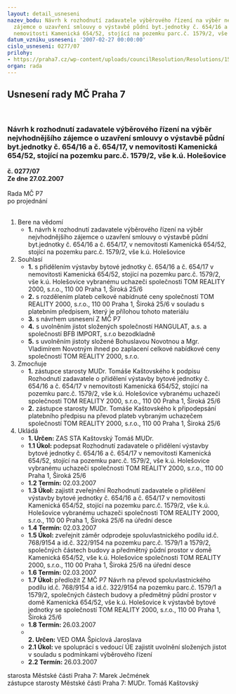 ```yaml
---
layout: detail_usneseni
nazev_bodu: Návrh k rozhodnutí zadavatele výběrového řízení na výběr nejvhodnějšího
  zájemce o uzavření smlouvy o výstavbě půdní byt.jednotky č. 654/16 a č. 654/17,  v
  nemovitosti Kamenická 654/52, stojící na pozemku parc.č. 1579/2, vše  k.ú. Holešovice
datum_vzniku_usneseni: '2007-02-27 00:00:00'
cislo_usneseni: 0277/07
prilohy:
- https://praha7.cz/wp-content/uploads/councilResolution/Resolutions/15614/13-p%c5%99evodkamen52z.doc
organ: rada
---
```

<div id="ucUsn_pList" class="usn">
	<span><h2>Usnesení rady MČ Praha 7 </h2>
<br></span><div class="standBody">
<span><h3>Návrh k rozhodnutí zadavatele výběrového řízení na výběr nejvhodnějšího zájemce o uzavření smlouvy o výstavbě půdní byt.jednotky č. 654/16 a č. 654/17,  v nemovitosti Kamenická 654/52, stojící na pozemku parc.č. 1579/2, vše  k.ú. Holešovice</h3></span><div class="center">
		<strong>č. 0277/07</strong><br>
	</div>
<div class="center">
		<strong>Ze dne 27.02.2007</strong><br><br>
	</div>Rada MČ P7<br> po projednání<br><br><ol>
<li>Bere na vědomí<ul><li>
<strong>1.</strong> návrh k rozhodnutí zadavatele výběrového řízení na výběr nejvhodnějšího zájemce o uzavření smlouvy o výstavbě půdní byt.jednotky č. 654/16 a č. 654/17,  v nemovitosti Kamenická 654/52, stojící na pozemku parc.č. 1579/2, vše  k.ú. Holešovice</li></ul>
</li>
<li>Souhlasí<ul>
<li>
<strong>1.</strong> s přidělením výstavby bytové jednotky č. 654/16 a č. 654/17 v nemovitosti Kamenická 654/52, stojící na pozemku parc.č. 1579/2, vše k.ú. Holešovice vybranému uchazeči společnosti TOM REALITY 2000, s.r.o., 110 00 Praha 1, Široká 25/6 </li>
<li>
<strong>2.</strong> s rozdělením plateb celkové nabídnuté ceny společností TOM REALITY 2000, s.r.o., 110 00 Praha 1, Široká 25/6 v souladu s platebním předpisem, který je přílohou tohoto materiálu</li>
<li>
<strong>3.</strong> s návrhem usnesení Z MČ P7</li>
<li>
<strong>4.</strong> s uvolněním jistot složených společností HANGULAT, a.s. a společností BFB IMPORT, s.r.o  bezodkladně</li>
<li>
<strong>5.</strong> s uvolněním jistoty složené Bohuslavou Novotnou a Mgr. Vladimírem Novotným ihned po zaplacení celkové nabídkové ceny společností TOM REALITY 2000, s.r.o.</li>
</ul>
</li>
<li>Zmocňuje<ul>
<li>
<strong>1.</strong> zástupce starosty MUDr. Tomáše Kaštovského k podpisu Rozhodnutí zadavatele o přidělení výstavby bytové jednotky  č. 654/16 a č. 654/17 v nemovitosti Kamenická 654/52, stojící na pozemku parc.č. 1579/2, vše k.ú. Holešovice vybranému uchazeči společnosti TOM REALITY 2000, s.r.o., 110 00 Praha 1, Široká 25/6 </li>
<li>
<strong>2.</strong> zástupce starosty MUDr. Tomáše Kaštovského k připodepsání platebního předpisu na převod plateb vybraným uchazečem společností TOM REALITY 2000, s.r.o., 110 00 Praha 1, Široká 25/6 </li>
</ul>
</li>
<li>Ukládá<ul>
<li>
<strong>1. Určen: </strong>ZAS STA Kaštovský Tomáš MUDr.</li>
<li>
<strong>1.1 Úkol: </strong>podepsat Rozhodnutí zadavatele o přidělení výstavby bytové jednotky č. 654/16 a č. 654/17 v nemovitosti Kamenická 654/52, stojící na pozemku parc.č. 1579/2, vše k.ú. Holešovice vybranému uchazeči společnosti TOM REALITY 2000, s.r.o., 110 00 Praha 1, Široká 25/6  </li>
<li>
<strong>1.2 Termín: </strong>02.03.2007</li>
<li>
<strong>1.3 Úkol: </strong>zajistit zveřejnění Rozhodnutí zadavatele o přidělení výstavby bytové jednotky  č. 654/16 a č. 654/17 v nemovitosti Kamenická 654/52, stojící na pozemku parc.č. 1579/2, vše k.ú. Holešovice vybranému uchazeči společnosti TOM REALITY 2000, s.r.o., 110 00 Praha 1, Široká 25/6  na úřední desce</li>
<li>
<strong>1.4 Termín: </strong>02.03.2007</li>
<li>
<strong>1.5 Úkol: </strong>zveřejnit záměr odprodeje spoluvlastnického podílu  id.č. 768/9154 a id.č. 322/9154 na pozemku parc.č. 1579/1 a 1579/2, společných částech budovy a předmětný půdní prostor v domě Kamenická 654/52, vše  k.ú. Holešovice společnosti TOM REALITY 2000, s.r.o., 110 00 Praha 1, Široká 25/6  na úřední desce</li>
<li>
<strong>1.6 Termín: </strong>02.03.2007</li>
<li>
<strong>1.7 Úkol: </strong>předložit Z MČ P7 Návrh  na převod spoluvlastnického podílu  id.č. 768/9154 a id.č. 322/9154 na pozemku parc.č. 1579/1 a 1579/2, společných částech budovy a předmětný půdní prostor v domě Kamenická 654/52, vše  k.ú. Holešovice k výstavbě bytové jednotky  se společností TOM REALITY 2000, s.r.o., 110 00 Praha 1, Široká 25/6  </li>
<li>
<strong>1.8 Termín: </strong>26.03.2007</li>
<li>
<strong><br>2. Určen: </strong>VED OMA Špiclová Jaroslava</li>
<li>
<strong>2.1 Úkol: </strong>ve spoluprácí s vedoucí ÚE zajistit uvolnění složených jistot v souladu s podmínkami výběrového řízení</li>
<li>
<strong>2.2 Termín: </strong>26.03.2007</li>
</ul>
</li>
</ol>starosta Městské části Praha 7: Marek Ječmének<br>zástupce starosty Městské části Praha 7: MUDr. Tomáš Kaštovský 
</div>
</div>
